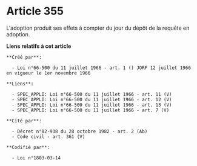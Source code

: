 # Article 355

L'adoption produit ses effets à compter du jour du dépôt de la requête en adoption.

**Liens relatifs à cet article**

	**Créé par**:

	  - Loi n°66-500 du 11 juillet 1966 - art. 1 () JORF 12 juillet 1966 en vigueur le 1er novembre 1966

	**Liens**:

	  - SPEC_APPLI: Loi n°66-500 du 11 juillet 1966 - art. 11 (V)
	  - SPEC_APPLI: Loi n°66-500 du 11 juillet 1966 - art. 12 (V)
	  - SPEC_APPLI: Loi n°66-500 du 11 juillet 1966 - art. 13 (V)
	  - SPEC_APPLI: Loi n°66-500 du 11 juillet 1966 - art. 7 (V)

	**Cité par**:

	  - Décret n°82-938 du 28 octobre 1982 - art. 2 (Ab)
	  - Code civil - art. 361 (V)

	**Codifié par**:

	  - Loi n°1803-03-14
